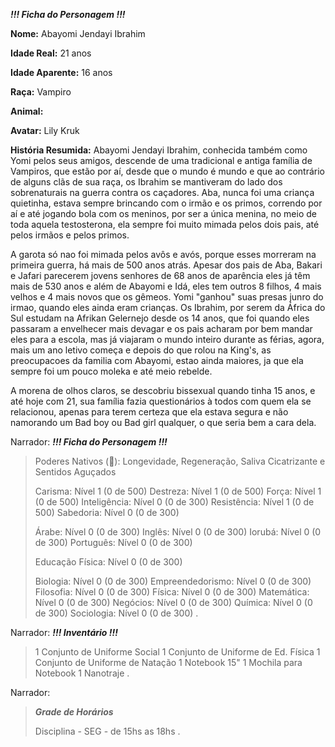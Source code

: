 ***!!! Ficha do Personagem !!!***

**Nome:** Abayomi Jendayi Ibrahim

**Idade Real:** 21 anos

**Idade Aparente:** 16 anos

**Raça:** Vampiro

**Animal:** 

**Avatar:** Lily Kruk

**História Resumida:** Abayomi Jendayi Ibrahim, conhecida também como Yomi pelos seus amigos, descende de uma tradicional e antiga família de Vampiros, que estão por aí, desde que o mundo é mundo e que ao contrário de alguns clãs de sua raça, os Ibrahim se mantiveram do lado dos sobrenaturais na guerra contra os caçadores. Aba, nunca foi uma criança quietinha, estava sempre brincando com o irmão e os primos, correndo por aí e até jogando bola com os meninos, por ser a única menina, no meio de toda aquela testosterona, ela sempre foi muito mimada pelos dois pais, até pelos irmãos e pelos primos. 

A garota só nao foi mimada pelos avôs e avós, porque esses morreram na primeira guerra, há mais de 500 anos atrás. Apesar dos pais de Aba, Bakari e Jafari parecerem jovens senhores de 68 anos de aparência eles já têm mais de 530 anos e além de Abayomi e Idá, eles tem outros 8 filhos, 4 mais velhos e 4 mais novos que os gêmeos. Yomi "ganhou" suas presas junro do irmao, quando eles ainda eram crianças. Os Ibrahim, por serem da África do Sul estudam na Afrikan Gelernejo desde os 14 anos, que foi quando eles passaram a envelhecer mais devagar e os pais acharam por bem mandar eles para a escola, mas já viajaram o mundo inteiro durante as férias, agora, mais um ano letivo começa e depois do que rolou na King's, as preocupacoes da familia com Abayomi, estao ainda maiores, ja que ela sempre foi um pouco moleka e até meio rebelde.

A morena de olhos claros, se descobriu bissexual quando tinha 15 anos, e até hoje com 21, sua família fazia questionários à todos com quem ela se relacionou, apenas para terem certeza que ela estava segura e não namorando um Bad boy ou Bad girl qualquer, o que seria bem a cara dela. 

Narrador:
***!!! Ficha do Personagem !!!***

> Poderes Nativos (:blue_book:): Longevidade, Regeneração, Saliva Cicatrizante e Sentidos Aguçados
> 
> Carisma: Nível 1 (0 de 500)
> Destreza: Nível 1 (0 de 500)
> Força: Nível 1 (0 de 500)
> Inteligência: Nível 0 (0 de 300)
> Resistência: Nível 1 (0 de 500)
> Sabedoria: Nível 0 (0 de 300)
> 
> Árabe: Nível 0 (0 de 300)
> Inglês: Nível 0 (0 de 300)
> Iorubá: Nível 0 (0 de 300)
> Português: Nível 0 (0 de 300)
> 
> Educação Física: Nível 0 (0 de 300)
> 
> Biologia: Nível 0 (0 de 300)
> Empreendedorismo: Nível 0 (0 de 300)
> Filosofia: Nível 0 (0 de 300)
> Física: Nível 0 (0 de 300)
> Matemática: Nível 0 (0 de 300)
> Negócios: Nível 0 (0 de 300)
> Química: Nível 0 (0 de 300)
> Sociologia: Nível 0 (0 de 300)
.

Narrador:
***!!! Inventário !!!***

> 1 Conjunto de Uniforme Social
> 1 Conjunto de Uniforme de Ed. Física
> 1 Conjunto de Uniforme de Natação
> 1 Notebook 15"
> 1 Mochila para Notebook
> 1 Nanotraje
.

Narrador:
> ***Grade de Horários***
> 
> Disciplina - SEG - de 15hs as 18hs
.
